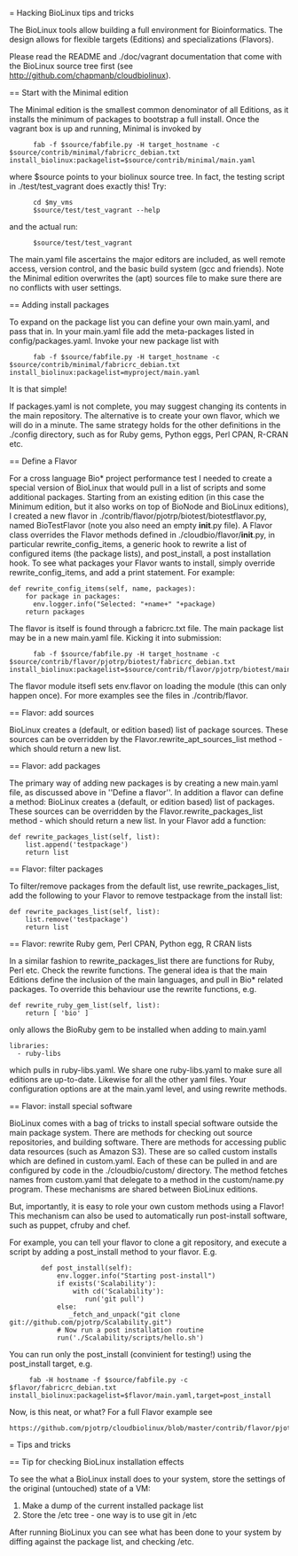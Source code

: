 = Hacking BioLinux tips and tricks

The BioLinux tools allow building a full environment for Bioinformatics. The
design allows for flexible targets (Editions) and specializations (Flavors).

Please read the README and ./doc/vagrant documentation that come with the
BioLinux source tree first (see http://github.com/chapmanb/cloudbiolinux).

== Start with the Minimal edition

The Minimal edition is the smallest common denominator of all Editions, as it
installs the minimum of packages to bootstrap a full install. Once the
vagrant box is up and running, Minimal is invoked by

          fab -f $source/fabfile.py -H target_hostname -c $source/contrib/minimal/fabricrc_debian.txt install_biolinux:packagelist=$source/contrib/minimal/main.yaml

where $source points to your biolinux source tree. In fact, the testing script
in ./test/test_vagrant does exactly this! Try:

          cd $my_vms
          $source/test/test_vagrant --help

and the actual run:

          $source/test/test_vagrant

The main.yaml file ascertains the major editors are included, as well remote
access, version control, and the basic build system (gcc and friends). Note the
Minimal edition overwrites the (apt) sources file to make sure there are no
conflicts with user settings.

== Adding install packages

To expand on the package list you can define your own main.yaml, and pass that
in. In your main.yaml file add the meta-packages listed in
config/packages.yaml. Invoke your new package list with

          fab -f $source/fabfile.py -H target_hostname -c $source/contrib/minimal/fabricrc_debian.txt install_biolinux:packagelist=myproject/main.yaml

It is that simple!

If packages.yaml is not complete, you may suggest changing its contents in the
main repository. The alternative is to create your own flavor, which we will do
in a minute. The same strategy holds for the other definitions in the ./config
directory, such as for Ruby gems, Python eggs, Perl CPAN, R-CRAN etc.

== Define a Flavor

For a cross language Bio* project performance test I needed to create a special
version of BioLinux that would pull in a list of scripts and some additional
packages.  Starting from an existing edition (in this case the Minimum edition,
but it also works on top of BioNode and BioLinux editions), I created a new
flavor in ./contrib/flavor/pjotrp/biotest/biotestflavor.py, named BioTestFlavor
(note you also need an empty __init__.py file).  A Flavor class overrides the
Flavor methods defined in ./cloudbio/flavor/__init__.py, in particular
rewrite_config_items, a generic hook to rewrite a list of configured items (the
package lists), and post_install, a post installation hook. To see what packages
your Flavor wants to install, simply override rewrite_config_items, and add a print
statement. For example:

    def rewrite_config_items(self, name, packages):
        for package in packages:
          env.logger.info("Selected: "+name+" "+package)
        return packages

The flavor is itself is found through a fabricrc.txt file. The main package list may be
in a new main.yaml file.  Kicking it into submission:

          fab -f $source/fabfile.py -H target_hostname -c $source/contrib/flavor/pjotrp/biotest/fabricrc_debian.txt install_biolinux:packagelist=$source/contrib/flavor/pjotrp/biotest/main.yaml

The flavor module itsefl sets env.flavor on loading the module (this can only
happen once). For more examples see the files in ./contrib/flavor.

== Flavor: add sources

BioLinux creates a (default, or edition based) list of package sources. These
sources can be overridden by the Flavor.rewrite_apt_sources_list method - which
should return a new list.

== Flavor: add packages

The primary way of adding new packages is by creating a new main.yaml file, as
discussed above in ''Define a flavor''. In addition a flavor can define a
method: BioLinux creates a (default, or edition based) list of packages. These
sources can be overridden by the Flavor.rewrite_packages_list method - which
should return a new list. In your Flavor add a function:

    def rewrite_packages_list(self, list):
        list.append('testpackage')
        return list

== Flavor: filter packages

To filter/remove packages from the default list, use rewrite_packages_list, add
the following to your Flavor to remove testpackage from the install list:

    def rewrite_packages_list(self, list):
        list.remove('testpackage')
        return list

== Flavor: rewrite Ruby gem, Perl CPAN, Python egg, R CRAN lists

In a similar fashion to rewrite_packages_list there are functions for Ruby,
Perl etc. Check the rewrite functions. The general idea is that the main
Editions define the inclusion of the main languages, and pull in Bio* related
packages. To override this behaviour use the rewrite functions, e.g.

    def rewrite_ruby_gem_list(self, list):
        return [ 'bio' ]

only allows the BioRuby gem to be installed when adding to main.yaml

    libraries:
      - ruby-libs

which pulls in ruby-libs.yaml. We share one ruby-libs.yaml to make sure all
editions are up-to-date. Likewise for all the other yaml files. Your
configuration options are at the main.yaml level, and using rewrite methods.

== Flavor: install special software

BioLinux comes with a bag of tricks to install special software outside the
main package system. There are methods for checking out source repositories,
and building software. There are methods for accessing public data resources
(such as Amazon S3). These are so called custom installs which are defined in
custom.yaml. Each of these can be pulled in and are configured by code in the
./cloudbio/custom/ directory.  The method fetches names from custom.yaml that
delegate to a method in the custom/name.py program.  These mechanisms are
shared between BioLinux editions.

But, importantly, it is easy to role your own custom methods using a Flavor!
This mechanism can also be used to automatically run post-install software,
such as puppet, cfruby and chef.

For example, you can tell your flavor to clone a git repository, and execute
a script by adding a post_install method to your flavor. E.g.

            def post_install(self):
                env.logger.info("Starting post-install")
                if exists('Scalability'):
                    with cd('Scalability'):
                       run('git pull')
                else:
                   _fetch_and_unpack("git clone git://github.com/pjotrp/Scalability.git")
                # Now run a post installation routine
                run('./Scalability/scripts/hello.sh')

You can run only the post_install (convinient for testing!) using the post_install
target, e.g.

         fab -H hostname -f $source/fabfile.py -c  $flavor/fabricrc_debian.txt install_biolinux:packagelist=$flavor/main.yaml,target=post_install

Now, is this neat, or what? For a full Flavor example see 

    https://github.com/pjotrp/cloudbiolinux/blob/master/contrib/flavor/pjotrp/biotest/biotestflavor.py

= Tips and tricks

== Tip for checking BioLinux installation effects

To see the what a BioLinux install does to your system, store the settings of
the original (untouched) state of a VM:

1. Make a dump of the current installed package list
2. Store the /etc tree - one way is to use git in /etc

After running BioLinux you can see what has been done to your system by diffing
against the package list, and checking /etc.
